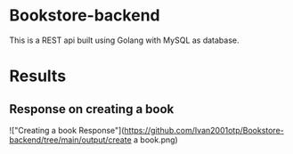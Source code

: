 # Bookstore-backend
This is a REST api built using Golang with MySQL as database.

# Results

## Response on creating a book
!["Creating a book Response"](https://github.com/Ivan2001otp/Bookstore-backend/tree/main/output/create a book.png)

